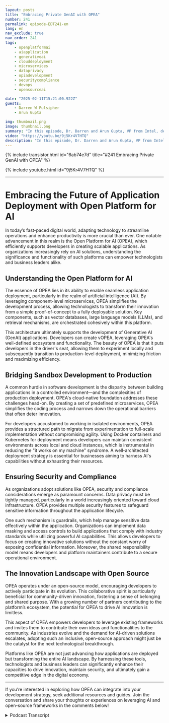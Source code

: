 ```yaml
---
layout: posts
title: "Embracing Private GenAI with OPEA"
number: 241
permalink: episode-EDT241-en
lang: en
nav_exclude: true
nav_order: 241
tags:
    - openplatformai
    - aiapplication
    - generativeai
    - clouddeployment
    - microservices
    - dataprivacy
    - opiadevelopment
    - securitycompliance
    - devops
    - opensourceai

date: "2025-02-11T15:21:00.922Z"
guests:
    - Darren W Pulsipher
    - Arun Gupta

img: thumbnail.png
image: thumbnail.png
summary: "In this episode, Dr. Darren and Arun Gupta, VP from Intel, delve into the Open Platform for Enterprise AI (OPEA) and its profound significance in developer services. They share valuable insights on the journey from sandbox to production for GenAI applications, the components that makeup OPEA, and the crucial role of security and privacy in AI. The discussion also highlights OPA's pluggable architecture, its open-source nature, and future directions for empowering developers."
video: "https://youtu.be/9j5Kr4V7HTQ"
description: "In this episode, Dr. Darren and Arun Gupta, VP from Intel, delve into the Open Platform for Enterprise AI (OPEA) and its profound significance in developer services. They share valuable insights on the journey from sandbox to production for GenAI applications, the components that makeup OPEA, and the crucial role of security and privacy in AI. The discussion also highlights OPA's pluggable architecture, its open-source nature, and future directions for empowering developers."
---
```


<div>
{% include transistor.html id="6ab74e7d" title="#241 Embracing Private GenAI with OPEA" %}

{% include youtube.html id="9j5Kr4V7HTQ" %}
</div>

---

# Embracing the Future of Application Deployment with Open Platform for AI

In today’s fast-paced digital world, adapting technology to streamline operations and enhance productivity is more crucial than ever. One notable advancement in this realm is the Open Platform for AI (OPEA), which efficiently supports developers in creating scalable applications. As organizations increasingly rely on AI solutions, understanding the significance and functionality of such platforms can empower technologists and business leaders alike. 

## Understanding the Open Platform for AI

The essence of OPEA lies in its ability to enable seamless application deployment, particularly in the realm of artificial intelligence (AI). By leveraging component-level microservices, OPEA simplifies the development process, allowing technologists to transform their innovation from a simple proof-of-concept to a fully deployable solution. Key components, such as vector databases, large language models (LLMs), and retrieval mechanisms, are orchestrated cohesively within this platform.

This architecture ultimately supports the development of Generative AI (GenAI) applications. Developers can create vOPEA, leveraging OPEA's well-defined ecosystem and functionality. The beauty of OPEA is that it puts developers in the driver's seat, allowing them to experiment locally and subsequently transition to production-level deployment, minimizing friction and maximizing efficiency.  

## Bridging Sandbox Development to Production

A common hurdle in software development is the disparity between building applications in a controlled environment—and the complexities of production deployment. OPEA's cloud-native foundation addresses these challenges head-on. By creating a set of predefined microservices, OPEA simplifies the coding process and narrows down the operational barriers that often deter innovation.

For developers accustomed to working in isolated environments, OPEA provides a structured path to migrate from experimentation to full-scale implementation without compromising agility. Using Docker containers and Kubernetes for deployment means developers can maintain consistent environments across local and cloud instances, which is instrumental in reducing the "it works on my machine" syndrome. A well-architected deployment strategy is essential for businesses aiming to harness AI's capabilities without exhausting their resources.

## Ensuring Security and Compliance

As organizations adopt solutions like OPEA, security and compliance considerations emerge as paramount concerns. Data privacy must be tightly managed, particularly in a world increasingly oriented toward cloud infrastructure. OPEA provides multiple security features to safeguard sensitive information throughout the application lifecycle. 

One such mechanism is guardrails, which help manage sensitive data effectively within the application. Organizations can implement data masking and access controls to build applications that comply with industry standards while utilizing powerful AI capabilities. This allows developers to focus on creating innovative solutions without the constant worry of exposing confidential information. Moreover, the shared responsibility model means developers and platform maintainers contribute to a secure operational environment.

## The Innovation Landscape with Open Source 

OPEA operates under an open-source model, encouraging developers to actively participate in its evolution. This collaborative spirit is particularly beneficial for community-driven innovation, fostering a sense of belonging and shared purpose. With a growing number of partners contributing to the platform’s ecosystem, the potential for OPEA to drive AI innovation is limitless. 

This aspect of OPEA empowers developers to leverage existing frameworks and invites them to contribute their own ideas and functionalities to the community. As industries evolve and the demand for AI-driven solutions escalates, adopting such an inclusive, open-source approach might just be the catalyst for the next technological breakthrough. 

Platforms like OPEA are not just advancing how applications are deployed but transforming the entire AI landscape. By harnessing these tools, technologists and business leaders can significantly enhance their capacities to drive innovation, maintain security, and ultimately gain a competitive edge in the digital economy.

---

If you’re interested in exploring how OPEA can integrate into your development strategy, seek additional resources and guides. Join the conversation and share your thoughts or experiences on leveraging AI and open-source frameworks in the comments below!



<details>
<summary> Podcast Transcript </summary>

<p></p>

</details>
